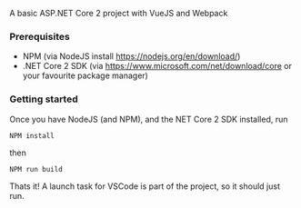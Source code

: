 A basic ASP.NET Core 2 project with VueJS and Webpack

### Prerequisites

* NPM (via NodeJS install https://nodejs.org/en/download/)
* .NET Core 2 SDK (via https://www.microsoft.com/net/download/core or your favourite package manager)

### Getting started

Once you have NodeJS (and NPM), and the NET Core 2 SDK installed, run

```NPM install```

then

```NPM run build```

Thats it! A launch task for VSCode is part of the project, so it should just run.

